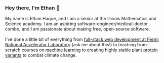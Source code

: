 ### Hey there, I'm Ethan 👋
My name is Ethan Haque, and I am a senior at the Illinois Mathematics and Science academy. 
I am an aspiring software-engineer/medical-doctor combo, and I am passionate about making free, open-source
software.
<br>
<br>
I've done a little bit of everything from [full-stack web development at Fermi National Accelerator Laboratory](https://otsdaq.fnal.gov/tutorials_v2/) (ask me about this!) to
teaching from-scratch courses on [machine learning](https://github.com/EthanHaque/neural-networks-class) to creating highly stable plant 
[protein variants](https://digitalcommons.imsa.edu/sir_presentations/2020/session2/57/) to combat climate change.

### 
